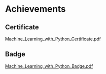 

# Achievements
## Certificate
[Machine_Learning_with_Python_Certificate.pdf](https://prod-files-secure.s3.us-west-2.amazonaws.com/03e82b26-cccb-4906-bb56-adabcbdc0655/0f35a87e-0c16-48ac-af62-4e4cc34c6a19/Machine_Learning_with_Python_Certificate.pdf?X-Amz-Algorithm=AWS4-HMAC-SHA256&X-Amz-Content-Sha256=UNSIGNED-PAYLOAD&X-Amz-Credential=ASIAZI2LB466TOOZIGRD%2F20250207%2Fus-west-2%2Fs3%2Faws4_request&X-Amz-Date=20250207T024508Z&X-Amz-Expires=3600&X-Amz-Security-Token=IQoJb3JpZ2luX2VjEFAaCXVzLXdlc3QtMiJHMEUCIQCOc7%2Bzp2rrwNkIsbMulV8AFYo2teCzvk6xYqbfVz5hSgIgLQW0lDNbsEkFzdWfEtUhK6g0QxOGEATvxAS3ak1UmKEq%2FwMIaRAAGgw2Mzc0MjMxODM4MDUiDByVDDE%2BozY6QKCEpSrcA7FRuTj7387HpZmzHff9OObhVmQaH2DHS2sK85T5LwRH06VcVAHoe7yijS7LLjrfLG0RxuovpZwr6mCjB9DTIoc8n7t4ZFBQ%2BOD6CjofZT3XIsmSMmk1RZzT84ZZkjSJYttLE527x9i8nSD9Cgk5BQ4ESOXN%2Bgdw83ALl06wm8htV%2BhZvezm4%2FWbc%2FrBIDOYPbnzblgEq5yw5gTKr28CGwPUzY0%2FpjW%2BGEiGRGo3m6cqNnPwmx1eidKaQd15BcSh07ptn2qWeANcYH5YrK7qk3ov8Ex9byFw7UwftxB7LdHP8k%2FM4KzssTIAuNuVwX%2FUxyXcXEQf9GkUuvfxqByOYQp6F6PK27Ve5DumIVmKwXeoKDBc1RN%2F%2BpVagmDA0SFptLAjsPUjvD2vv6O%2BMvC2vmIBTJ7q98j0vvjVRv%2FX%2FzEMsuwWAvL%2BqyqGTFy2uaZXTu6UbQTc0oh1wTCMg%2Frfdp9Ipgz1FAirbPk1dIAcFNT%2BTmzAtN6L6ip3iV1dhath6qfoEPV1I7wnxY1xqNKKCG7fveIhbMWvfWdamQ1u9ATLGMiZs0nPCdjao583eQwEiNeGn5Rk2O8z0iUP%2FWsVT7s0jtpXqi7Z5wt0Xy5X8iwXHkavEumcJlk2cT1nMO6Zlb0GOqUBttGKwzm7EAb9bmJhsb8B9olbmz6uN2o7awZJ4GJhvedDAcQBYoAI9XO4XQfKahBA1%2BM2i9tPgNI%2FS3o7kqD%2BC1cnOxWvQy9iUweoJErULs5MkhQoMvGpImOfiISeFSiKncX0kIC2xUJNaAzRIMN6LxBf2VLG4eni%2Bu%2BzU7NRizHI3XlXGFU8XL%2FE3El8FIHJSsAIUhDJMYDppZlD00vkz3p1Zl15&X-Amz-Signature=84477b25add2e37cd6c89bcc39bb134c9835691ffde65295215debbd3def31d3&X-Amz-SignedHeaders=host&x-id=GetObject)
## Badge
[Machine_Learning_with_Python_Badge.pdf](https://prod-files-secure.s3.us-west-2.amazonaws.com/03e82b26-cccb-4906-bb56-adabcbdc0655/ff622a22-73d6-44e3-9c7b-e89a8e61b7aa/Machine_Learning_with_Python_Badge.pdf?X-Amz-Algorithm=AWS4-HMAC-SHA256&X-Amz-Content-Sha256=UNSIGNED-PAYLOAD&X-Amz-Credential=ASIAZI2LB466TOOZIGRD%2F20250207%2Fus-west-2%2Fs3%2Faws4_request&X-Amz-Date=20250207T024508Z&X-Amz-Expires=3600&X-Amz-Security-Token=IQoJb3JpZ2luX2VjEFAaCXVzLXdlc3QtMiJHMEUCIQCOc7%2Bzp2rrwNkIsbMulV8AFYo2teCzvk6xYqbfVz5hSgIgLQW0lDNbsEkFzdWfEtUhK6g0QxOGEATvxAS3ak1UmKEq%2FwMIaRAAGgw2Mzc0MjMxODM4MDUiDByVDDE%2BozY6QKCEpSrcA7FRuTj7387HpZmzHff9OObhVmQaH2DHS2sK85T5LwRH06VcVAHoe7yijS7LLjrfLG0RxuovpZwr6mCjB9DTIoc8n7t4ZFBQ%2BOD6CjofZT3XIsmSMmk1RZzT84ZZkjSJYttLE527x9i8nSD9Cgk5BQ4ESOXN%2Bgdw83ALl06wm8htV%2BhZvezm4%2FWbc%2FrBIDOYPbnzblgEq5yw5gTKr28CGwPUzY0%2FpjW%2BGEiGRGo3m6cqNnPwmx1eidKaQd15BcSh07ptn2qWeANcYH5YrK7qk3ov8Ex9byFw7UwftxB7LdHP8k%2FM4KzssTIAuNuVwX%2FUxyXcXEQf9GkUuvfxqByOYQp6F6PK27Ve5DumIVmKwXeoKDBc1RN%2F%2BpVagmDA0SFptLAjsPUjvD2vv6O%2BMvC2vmIBTJ7q98j0vvjVRv%2FX%2FzEMsuwWAvL%2BqyqGTFy2uaZXTu6UbQTc0oh1wTCMg%2Frfdp9Ipgz1FAirbPk1dIAcFNT%2BTmzAtN6L6ip3iV1dhath6qfoEPV1I7wnxY1xqNKKCG7fveIhbMWvfWdamQ1u9ATLGMiZs0nPCdjao583eQwEiNeGn5Rk2O8z0iUP%2FWsVT7s0jtpXqi7Z5wt0Xy5X8iwXHkavEumcJlk2cT1nMO6Zlb0GOqUBttGKwzm7EAb9bmJhsb8B9olbmz6uN2o7awZJ4GJhvedDAcQBYoAI9XO4XQfKahBA1%2BM2i9tPgNI%2FS3o7kqD%2BC1cnOxWvQy9iUweoJErULs5MkhQoMvGpImOfiISeFSiKncX0kIC2xUJNaAzRIMN6LxBf2VLG4eni%2Bu%2BzU7NRizHI3XlXGFU8XL%2FE3El8FIHJSsAIUhDJMYDppZlD00vkz3p1Zl15&X-Amz-Signature=94709da9e1282ecd028b1e82b92f683d7cc3b47abd39ea94f42c92b76b4a5454&X-Amz-SignedHeaders=host&x-id=GetObject)